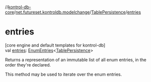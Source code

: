 //[kontrol-db-core](../../../index.md)/[net.futureset.kontroldb.modelchange](../index.md)/[TablePersistence](index.md)/[entries](entries.md)

# entries

[core engine and default templates for kontrol-db]\
val [entries](entries.md): [EnumEntries](https://kotlinlang.org/api/latest/jvm/stdlib/kotlin.enums/-enum-entries/index.html)&lt;[TablePersistence](index.md)&gt;

Returns a representation of an immutable list of all enum entries, in the order they're declared.

This method may be used to iterate over the enum entries.
